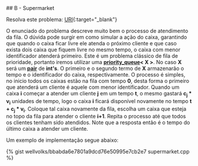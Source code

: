  <div id="supermarket">
 
 </div>
## B - Supermarket

Resolva este problema:
[URI][uri-2065]{:target="_blank"}

O enunciado do problema descreve muito bem o processo de atendimento da fila. O dúvida pode surgir em como simular a ação do caixa, garantindo que quando o caixa ficar livre ele atenda o próximo cliente e que caso exista dois caixa que fiquem livre no mesmo tempo, o caixa com menor identificador atenderá primeiro. Este é um problema clássico de fila de prioridade, portanto iremos utilizar uma <a href="http://www.cplusplus.com/reference/queue/priority_queue/"><b>priority_queue</b></a><b>< X ></b>. No caso <b>X</b> será um <a href="http://www.cplusplus.com/reference/utility/pair/"><b>pair</b></a> de <b>int's</b>. O primeiro e o segundo termo de <b>X</b> armazenarão o tempo e o identificador do caixa, respectivamente. O processo é simples, no inicio todos os caixas estão na fila com tempo <b>0</b>, desta forma o primeiro que atenderá um cliente é aquele com menor identificador. Quando um caixa <b>i</b> começar a atender um  cliente <b>j</b> em um tempo <b>t</b>, o mesmo gastará <b>c<sub>j</sub> * v<sub>i</sub></b> unidades de tempo, logo o caixa <b>i</b> ficará disponível novamente no tempo <b>t + <b>c<sub>j</sub> * v<sub>i</sub></b></b>. Coloque tal caixa novamente da fila, escolha um caixa que esteja no topo da fila para atender o cliente <b>i+1</b>. Repita o processo até que todos os clientes tenham sido atendidos. Note que a resposta então é o tempo do último caixa a atender um cliente.

Um exemplo de implementação segue abaixo:

{% gist wellvolks/bbabda6e7801a9dcd76e50995e7cb2e7 supermarket.cpp %}


[uri-2065]:		https://www.urionlinejudge.com.br/judge/pt/problems/view/2065
